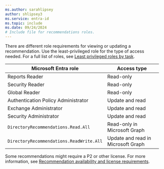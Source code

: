 ```yaml
---
ms.author: sarahlipsey
author: shlipsey3
ms.service: entra-id
ms.topic: include
ms.date: 09/24/2024
# Include file for recommendations roles.
---
```


There are different role requirements for viewing or updating a recommendation. Use the least-privileged role for the type of access needed. For a full list of roles, see [Least privileged roles by task](../identity/role-based-access-control/delegate-by-task.md#monitoring-and-health---recommendations).

| Microsoft Entra role | Access type |
|---- |---- |
| Reports Reader | Read-only |
| Security Reader | Read-only |
| Global Reader | Read-only |
| Authentication Policy Administrator | Update and read |
| Exchange Administrator | Update and read |
| Security Administrator | Update and read |
| `DirectoryRecommendations.Read.All` | Read-only in Microsoft Graph |
| `DirectoryRecommendations.ReadWrite.All` | Update and read in Microsoft Graph |

Some recommendations might require a P2 or other license. For more information, see [Recommendation availability and license requirements](../identity/monitoring-health/overview-recommendations.md#recommendation-availability-and-license-requirements).